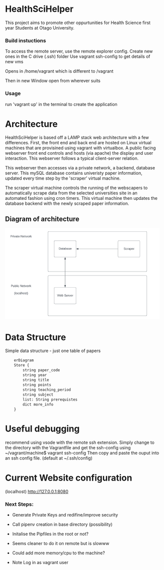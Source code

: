 # HealthSciHelper
 
This project aims to promote other oppurtunities for Health Science first year 
Students at Otago University. 

 ### Build instuctions 
 To access the remote server, use the remote explorer config.
 Create new ones in the C drive (.ssh) folder 
 Use vagrant ssh-config to get details of new vms

 Opens in /home/vagrant which is different to /vagrant

Then in new Window open from wherever suits

### Usage
run 'vagrant up' in the terminal to create the application

# Architecture

HealthSciHelper is based off a LAMP stack web architecture with a few differences.
First, the front end and back end are hosted on Linux virtual machines that are provisined using vagrant with virtualbox.
A public facing webserver front end controls and hosts (via apache) the display and user interaction. 
This webserver follows a typical client-server relation.

This webserver then accesses via a private network, a backend, database server.
This mySQL database contains univeristy paper information, updated every time step by the 'scraper' virtual machine.

The scraper virtual machine controls the running of the webscapers to automatically scrape data from the selected
universities site in an automated fashion using cron timers. This virtual machine then updates the database backend 
with the newly scraped paper information. 

## Diagram of architecture 
![alt text](https://github.com/hadwi537/HealthSciHelper/blob/main/docs-assets/Diagram.PNG?raw=true)

# Data Structure

Simple data structure - just one table of papers 

```mermaid
    erDiagram
    Store {
        string paper_code
        string year
        string title
        string points
        string teaching_period
        string subject
        list: String prerequistes
        dict more_info
    }
```
# Useful debugging 

recommend using vsode with the remote ssh extension. 
Simply change to the directory with the Vagrantfile
and get the ssh-config using 
~/vagrant/machine$ vagrant ssh-config
Then copy and paste the ouput into an ssh config file.
(default at ~/.ssh/config)

# Current Website configuration 

(localhost)
http://127.0.0.1:8080

### Next Steps:

* Generate Private Keys and redifine/improve security

* Call pipenv creation in base directory (possibility)

* Initalise the Pipfiles in the root or not?
* Seems cleaner to do it on remote but is slowww
* Could add more memory/cpu to the machine?

* Note Log in as vagrant user